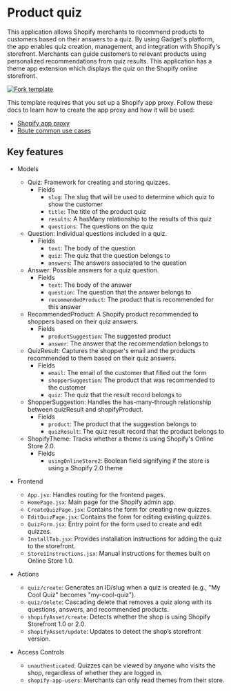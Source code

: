 # Product quiz

This application allows Shopify merchants to recommend products to customers based on their answers to a quiz. By using Gadget's platform, the app enables quiz creation, management, and integration with Shopify's storefront. Merchants can guide customers to relevant products using personalized recommendations from quiz results. This application has a theme app extension which displays the quiz on the Shopify online storefront.

[![Fork template](https://img.shields.io/badge/Fork%20template-%233A0CFF?style=for-the-badge)](https://app.gadget.dev/auth/fork?domain=product-quiz-custom-remix-spa.gadget.app)

This template requires that you set up a Shopify app proxy. Follow these docs to learn how to create the app proxy and how it will be used:

- [Shopify app proxy](https://shopify.dev/docs/apps/build/online-store/display-dynamic-data)
- [Route common use cases](https://docs.gadget.dev/guides/http-routes/common-use-cases#hmac-validation)

## Key features

- Models

  - Quiz: Framework for creating and storing quizzes.
    - Fields
      - `slug`: The slug that will be used to determine which quiz to show the customer
      - `title`: The title of the product quiz
      - `results`: A hasMany relationship to the results of this quiz
      - `questions`: The questions on the quiz
  - Question: Individual questions included in a quiz.
    - Fields
      - `text`: The body of the question
      - `quiz`: The quiz that the question belongs to
      - `answers`: The answers associated to the question
  - Answer: Possible answers for a quiz question.
    - Fields
      - `text`: The body of the answer
      - `question`: The question that the answer belongs to
      - `recommendedProduct`: The product that is recommended for this answer
  - RecommendedProduct: A Shopify product recommended to shoppers based on their quiz answers.
    - Fields
      - `productSuggestion`: The suggested product
      - `answer`: The answer that the recommendation belongs to
  - QuizResult: Captures the shopper's email and the products recommended to them based on their quiz answers.
    - Fields
      - `email`: The email of the customer that filled out the form
      - `shopperSuggestion`: The product that was recommended to the customer
      - `quiz`: The quiz that the result record belongs to
  - ShopperSuggestion: Handles the has-many-through relationship between quizResult and shopifyProduct.
    - Fields
      - `product`: The product that the suggestion belongs to
      - `quizResult`: The quiz result record that the product belongs to
  - ShopifyTheme: Tracks whether a theme is using Shopify's Online Store 2.0.
    - Fields
      - `usingOnlineStore2`: Boolean field signifying if the store is using a Shopify 2.0 theme

- Frontend

  - `App.jsx`: Handles routing for the frontend pages.
  - `HomePage.jsx`: Main page for the Shopify admin app.
  - `CreateQuizPage.jsx`: Contains the form for creating new quizzes.
  - `EditQuizPage.jsx`: Contains the form for editing existing quizzes.
  - `QuizForm.jsx`: Entry point for the form used to create and edit quizzes.
  - `InstallTab.jsx`: Provides installation instructions for adding the quiz to the storefront.
  - `Store1Instructions.jsx`: Manual instructions for themes built on Online Store 1.0.

- Actions

  - `quiz/create`: Generates an ID/slug when a quiz is created (e.g., "My Cool Quiz" becomes "my-cool-quiz").
  - `quiz/delete`: Cascading delete that removes a quiz along with its questions, answers, and recommended products.
  - `shopifyAsset/create`: Detects whether the shop is using Shopify Storefront 1.0 or 2.0.
  - `shopifyAsset/update`: Updates to detect the shop’s storefront version.

- Access Controls

  - `unauthenticated`: Quizzes can be viewed by anyone who visits the shop, regardless of whether they are logged in.
  - `shopify-app-users`: Merchants can only read themes from their store.
